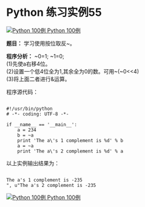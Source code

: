 Python 练习实例55
=============

 [![Python 100例](../images/up.gif)
 Python 100例](python-100-examples.html)


 **题目：** 学习使用按位取反~。

 **程序分析：** ~0=1; ~1=0;   
 (1)先使a右移4位。   
 (2)设置一个低4位全为1,其余全为0的数。可用~(~0<<4)   
 (3)将上面二者进行&运算。

 程序源代码：


```

#!/usr/bin/python
# -*- coding: UTF-8 -*-

if __name__ == '__main__':
    a = 234
    b = ~a
    print 'The a\'s 1 complement is %d' % b
    a = ~a
    print 'The a\'s 2 complement is %d' % a

```

 以上实例输出结果为：


```

The a's 1 complement is -235
", u"The a's 2 complement is -235

```

 [![Python 100例](../images/up.gif)
 Python 100例](python-100-examples.html)
